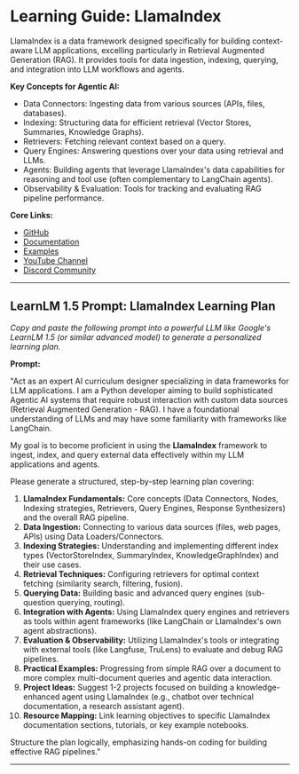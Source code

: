 # Learning Guide: LlamaIndex

LlamaIndex is a data framework designed specifically for building context-aware LLM applications, excelling particularly in Retrieval Augmented Generation (RAG). It provides tools for data ingestion, indexing, querying, and integration into LLM workflows and agents.

**Key Concepts for Agentic AI:**
*   Data Connectors: Ingesting data from various sources (APIs, files, databases).
*   Indexing: Structuring data for efficient retrieval (Vector Stores, Summaries, Knowledge Graphs).
*   Retrievers: Fetching relevant context based on a query.
*   Query Engines: Answering questions over your data using retrieval and LLMs.
*   Agents: Building agents that leverage LlamaIndex's data capabilities for reasoning and tool use (often complementary to LangChain agents).
*   Observability & Evaluation: Tools for tracking and evaluating RAG pipeline performance.

**Core Links:**
*   [GitHub](https://github.com/run-llama/llama_index)
*   [Documentation](https://docs.llamaindex.ai/en/stable/)
*   [Examples](https://docs.llamaindex.ai/en/stable/examples/examples.html)
*   [YouTube Channel](https://www.youtube.com/@LlamaIndex)
*   [Discord Community](https://discord.gg/llama-index)

---

## LearnLM 1.5 Prompt: LlamaIndex Learning Plan

*Copy and paste the following prompt into a powerful LLM like Google's LearnLM 1.5 (or similar advanced model) to generate a personalized learning plan.*

**Prompt:**

"Act as an expert AI curriculum designer specializing in data frameworks for LLM applications. I am a Python developer aiming to build sophisticated Agentic AI systems that require robust interaction with custom data sources (Retrieval Augmented Generation - RAG). I have a foundational understanding of LLMs and may have some familiarity with frameworks like LangChain.

My goal is to become proficient in using the **LlamaIndex** framework to ingest, index, and query external data effectively within my LLM applications and agents.

Please generate a structured, step-by-step learning plan covering:

1.  **LlamaIndex Fundamentals:** Core concepts (Data Connectors, Nodes, Indexing strategies, Retrievers, Query Engines, Response Synthesizers) and the overall RAG pipeline.
2.  **Data Ingestion:** Connecting to various data sources (files, web pages, APIs) using Data Loaders/Connectors.
3.  **Indexing Strategies:** Understanding and implementing different index types (VectorStoreIndex, SummaryIndex, KnowledgeGraphIndex) and their use cases.
4.  **Retrieval Techniques:** Configuring retrievers for optimal context fetching (similarity search, filtering, fusion).
5.  **Querying Data:** Building basic and advanced query engines (sub-question querying, routing).
6.  **Integration with Agents:** Using LlamaIndex query engines and retrievers as tools within agent frameworks (like LangChain or LlamaIndex's own agent abstractions).
7.  **Evaluation & Observability:** Utilizing LlamaIndex's tools or integrating with external tools (like Langfuse, TruLens) to evaluate and debug RAG pipelines.
8.  **Practical Examples:** Progressing from simple RAG over a document to more complex multi-document queries and agentic data interaction.
9.  **Project Ideas:** Suggest 1-2 projects focused on building a knowledge-enhanced agent using LlamaIndex (e.g., chatbot over technical documentation, a research assistant agent).
10. **Resource Mapping:** Link learning objectives to specific LlamaIndex documentation sections, tutorials, or key example notebooks.

Structure the plan logically, emphasizing hands-on coding for building effective RAG pipelines."

---
